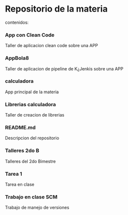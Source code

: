 # Repositorio de la materia
contenidos:

### App con Clean Code
Taller de aplicacion clean code sobre una APP
### AppBola8
Taller de aplicacion de pipeline de K¿Jenkis sobre una APP
### calculadora
App principal de la materia
### Librerias calculadora
Taller de creacion de librerias
### README.md
Descripcion del repositorio
### Talleres 2do B
Talleres del 2do Bimestre
### Tarea 1
Tarea en clase
### Trabajo en clase SCM
Trabajo de manejo de versiones
